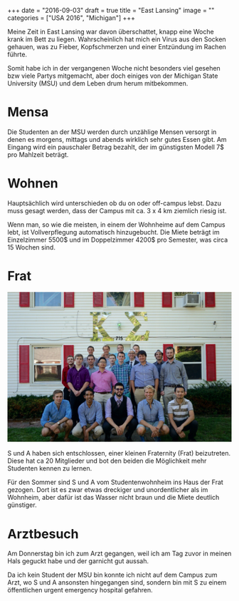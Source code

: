 +++
date = "2016-09-03"
draft = true
title = "East Lansing"
image = ""
categories = ["USA 2016", "Michigan"]
+++

Meine Zeit in East Lansing war davon
überschattet, knapp eine Woche krank im
Bett zu liegen. 
Wahrscheinlich hat mich ein Virus 
aus den Socken gehauen, was zu Fieber,
Kopfschmerzen und einer Entzündung
im Rachen führte. 

Somit habe ich in der vergangenen Woche
nicht besonders viel gesehen bzw viele
Partys mitgemacht, aber doch
einiges von der Michigan State
University (MSU) und dem Leben drum herum
mitbekommen. 


# Mensa

Die Studenten an der MSU werden durch 
unzählige Mensen versorgt in denen 
es morgens, mittags und abends wirklich
sehr gutes Essen gibt. 
Am Eingang wird ein pauschaler Betrag
bezahlt, der im günstigsten Modell 7$
pro Mahlzeit beträgt. 

# Wohnen

Hauptsächlich wird unterschieden ob du
on oder off-campus lebst. 
Dazu muss gesagt werden, dass der Campus
mit ca. 3 x 4 km ziemlich riesig ist. 

Wenn man, so wie die meisten, in einem 
der Wohnheime auf dem Campus lebt,
ist Vollverpflegung automatisch hinzugebucht. 
Die Miete beträgt im Einzelzimmer 5500$ und 
im Doppelzimmer 4200$ pro Semester,
was circa 15 Wochen sind. 

# Frat

![Kappa Sigma](/images/2016-08-29_Kappa-Sigma.jpg)

S und A haben sich entschlossen, einer kleinen
Fraternity (Frat) beizutreten. 
Diese hat ca 20 Mitglieder und bot den beiden
die Möglichkeit mehr Studenten kennen zu lernen. 

Für den Sommer sind S und A vom 
Studentenwohnheim ins Haus der Frat gezogen. 
Dort ist es zwar etwas dreckiger und 
unordentlicher als im Wohnheim, 
aber dafür ist das Wasser nicht
braun und die Miete deutlich günstiger. 

# Arztbesuch

Am Donnerstag bin ich zum Arzt gegangen,
weil ich am Tag zuvor in meinen Hals
geguckt habe und der garnicht gut aussah. 

Da ich kein Student der MSU bin konnte
ich nicht auf dem Campus zum Arzt,
wo S und A ansonsten hingegangen sind,
sondern bin mit S zu einem öffentlichen 
urgent emergency hospital gefahren. 
